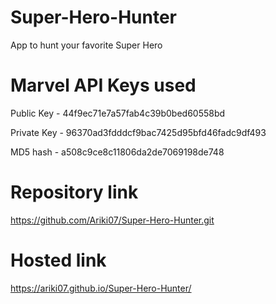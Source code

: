 # Super-Hero-Hunter
App to hunt your favorite Super Hero

# Marvel API Keys used
Public Key   - 44f9ec71e7a57fab4c39b0bed60558bd

Private Key  - 96370ad3fdddcf9bac7425d95bfd46fadc9df493

MD5 hash - a508c9ce8c11806da2de7069198de748

# Repository link
https://github.com/Ariki07/Super-Hero-Hunter.git


# Hosted link
https://ariki07.github.io/Super-Hero-Hunter/

